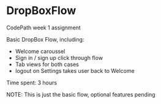 # DropBoxFlow
CodePath week 1 assignment

Basic DropBox Flow, including:
- Welcome caroussel
- Sign in / sign up click through flow
- Tab views for both cases
- logout on Settings takes user back to Welcome

Time spent: 3 hours

NOTE: This is just the basic flow, optional features pending
